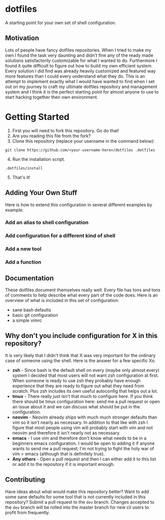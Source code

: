 # dotfiles
A starting point for your own set of shell configuration.

## Motivation
Lots of people have fancy dotfiles repositories.
When I tried to make my own I found the task very daunting and didn't fine any of the ready made solutions satisfactorily customizable for what I wanted to do.
Furthermore I found it quite difficult to figure out how to build my own efficient system.
Every solution I did find was already heavily customized and featured way more features than I could every understand what they do.
This is an attempt to implement exactly what I would have wanted to find when I set out on my journey to craft my ultimate dotfiles repository and management system and I think it is the perfect starting point for almost anyone to use to start hacking together their own environment.

# Getting Started
1. First you will need to fork this repository. Go do that!
2. Are you reading this file from the fork?
3. Clone this repository (replace your username in the command below):

```
git clone https://github.com/<your-username-here>/dotfiles .dotfiles
```
<ol start="4">
<li>Run the installation script.</li>
</ol>

```
.dotfiles/install
```
<ol start="5">
<li>That's it!</li>
</ol>

## Adding Your Own Stuff
Here is how to extend this configuration in several different examples by example.

### Add an alias to shell configuration
### Add configuration for a different kind of shell
### Add a new tool
### Add a function

## Documentation
These dotfiles document themselves really well.
Every file has tons and tons of comments to help describe what every part of the code does.
Here is an overview of what is included in this set of configuration:

+ sane bash defaults
+ basic git configuration
+ a simple vimrc

## Why don't you include configuration for X in this repository?
It is very likely that I didn't think that X was very important for the ordinary case of someone using the shell.
Here is the answer for a few specific Xs:

+ **zsh** -
    Since bash is the default shell on every (maybe only almost every) system I decided that most users will not want zsh configuration at first.
    When someone is ready to use zsh they probably have enough experience that they are ready to figure out what they need from scratch.
    Plus zsh includes its own useful autoconfig that helps out a lot.
+ **tmux** -
    There really just isn't that much to configure here.
    If you think there should be tmux configuration here: send me a pull request or open an issue about it and we can discuss what should be put in the configuration.
+ **neovim** -
    Neovim already ships with much much stronger defaults than vim so it isn't nearly as necessary.
    In addition to that like with zsh I figure that most people using vim will probably start with vim and not neovim and therefore it isn't nearly not as necessary.
+ **emacs** -
    I use vim and therefore don't know what needs to be in a beginners emacs configuration.
    I would be open to adding it if anyone wants to send me a pull request; I'm not trying to fight the holy war of vim > emacs (although that is definitely true).
+ **Any others** -
    Open a pull request and then I can either add it to this list or add it to the repository if it is important enough.

## Contributing
Have ideas about what would make this repository better?
Want to add some sane defaults for some tool that is not currently included in this repository?
Submit a pull request to the `dev` branch.
Changes accepted to the `dev` branch will be rolled into the master branch for new cli users to profit from frequently.
